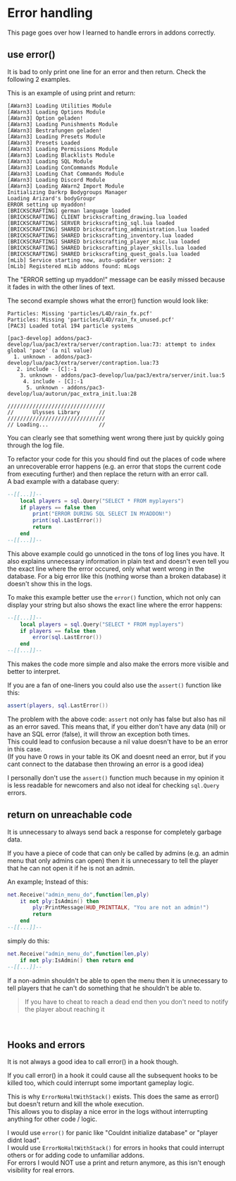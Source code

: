 # Error handling

This page goes over how I learned to handle errors in addons correctly.


## use error()

It is bad to only print one line for an error and then return. Check the following 2 examples.

This is an example of using print and return:

```
[AWarn3] Loading Utilities Module
[AWarn3] Loading Options Module
[AWarn3] Option geladen!
[AWarn3] Loading Punishments Module
[AWarn3] Bestrafungen geladen!
[AWarn3] Loading Presets Module
[AWarn3] Presets Loaded
[AWarn3] Loading Permissions Module
[AWarn3] Loading Blacklists Module
[AWarn3] Loading SQL Module
[AWarn3] Loading ConCommands Module
[AWarn3] Loading Chat Commands Module
[AWarn3] Loading Discord Module
[AWarn3] Loading AWarn2 Import Module
Initializing Darkrp Bodygroups Manager
Loading Arizard's bodyGroupr
ERROR setting up myaddon!
[BRICKSCRAFTING] german language loaded
[BRICKSCRAFTING] CLIENT brickscrafting_drawing.lua loaded
[BRICKSCRAFTING] SERVER brickscrafting_sql.lua loaded
[BRICKSCRAFTING] SHARED brickscrafting_administration.lua loaded
[BRICKSCRAFTING] SHARED brickscrafting_inventory.lua loaded
[BRICKSCRAFTING] SHARED brickscrafting_player_misc.lua loaded
[BRICKSCRAFTING] SHARED brickscrafting_player_skills.lua loaded
[BRICKSCRAFTING] SHARED brickscrafting_quest_goals.lua loaded
[mLib] Service starting now, auto-updater version: 2
[mLib] Registered mLib addons found: mLogs
```

The "ERROR setting up myaddon!" message can be easily missed because it fades in with the other lines of text.

The second example shows what the error() function would look like:

```
Particles: Missing 'particles/L4D/rain_fx.pcf'
Particles: Missing 'particles/L4D/rain_fx_unused.pcf'
[PAC3] Loaded total 194 particle systems

[pac3-develop] addons/pac3-develop/lua/pac3/extra/server/contraption.lua:73: attempt to index global 'pace' (a nil value)
  1. unknown - addons/pac3-develop/lua/pac3/extra/server/contraption.lua:73
   2. include - [C]:-1
    3. unknown - addons/pac3-develop/lua/pac3/extra/server/init.lua:5
     4. include - [C]:-1
      5. unknown - addons/pac3-develop/lua/autorun/pac_extra_init.lua:28

///////////////////////////////
//      Ulysses Library      //
///////////////////////////////
// Loading...                //
```

You can clearly see that something went wrong there just by quickly going through the log file.

To refactor your code for this you should find out the places of code where an unrecoverable error happens (e.g. an error that stops the current code from executing further) and then replace the return with an error call.  
A bad example with a database query:

```lua
--[[...]]--
    local players = sql.Query("SELECT * FROM myplayers")
    if players == false then
        print("ERROR DURING SQL SELECT IN MYADDON!")
        print(sql.LastError())
        return
    end
--[[...]]--
```

This above example could go unnoticed in the tons of log lines you have. It also explains unnecessary information in plain text and doesn't even tell you the exact line where the error occured, only what went wrong in the database. For a big error like this (nothing worse than a broken database) it doesn't show this in the logs.

To make this example better use the `error()` function, which not only can display your string but also shows the exact line where the error happens:

```lua
--[[...]]--
    local players = sql.Query("SELECT * FROM myplayers")
    if players == false then
        error(sql.LastError())
    end
--[[...]]--
```

This makes the code more simple and also make the errors more visible and better to interpret.

If you are a fan of one-liners you could also use the `assert()` function like this:

```lua
assert(players, sql.LastError())
```

The problem with the above code: `assert` not only has false but also has nil as an error saved. This means that, if you either don't have any data (nil) or have an SQL error (false), it will throw an exception both times.  
This could lead to confusion because a nil value doesn't have to be an error in this case.  
(If you have 0 rows in your table its OK and doesnt need an error, but if you cant connect to the database then throwing an error is a good idea)

I personally don't use the `assert()` function much because in my opinion it is less readable for newcomers and also not ideal for checking `sql.Query` errors.


## return on unreachable code

It is unnecessary to always send back a response for completely garbage data.  

If you have a piece of code that can only be called by admins (e.g. an admin menu that only admins can open) then it is unnecessary to tell the player that he can not open it if he is not an admin.

An example; Instead of this:

```lua
net.Receive("admin_menu_do",function(len,ply)
    it not ply:IsAdmin() then
        ply:PrintMessage(HUD_PRINTTALK, "You are not an admin!")
        return
    end
--[[...]]--
```

simply do this:

```lua
net.Receive("admin_menu_do",function(len,ply)
    if not ply:IsAdmin() then return end
--[[...]]--
```

If a non-admin shouldn't be able to open the menu then it is unnecessary to tell players that he can't do something that he shouldn't be able to.

> If you have to cheat to reach a dead end then you don't need to notify the player about reaching it

&nbsp;

## Hooks and errors

It is not always a good idea to call error() in a hook though.  

If you call error() in a hook it could cause all the subsequent hooks to be killed too, which could interrupt some important gameplay logic.

This is why `ErrorNoHaltWithStack()` exists. This does the same as error() but doesn't return and kill the whole execution.  
This allows you to display a nice error in the logs without interrupting anything for other code / logic.

I would use `error()` for panic like "Couldnt initialize database" or "player didnt load".  
I would use `ErrorNoHaltWithStack()` for errors in hooks that could interrupt others or for adding code to unfamiliar addons.  
For errors I would NOT use a print and return anymore, as this isn't enough visibility for real errors.
